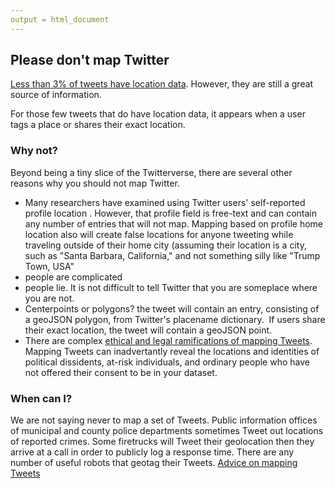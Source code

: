 ```yaml
---
output = html_document
---
```

## Please don't map Twitter

[Less than 3% of tweets have location data](proportion). However, they are still a great source of information.

For those few tweets that do have location data, it appears when a user tags a place or shares their exact location. 

### Why not?
Beyond being a tiny slice of the Twitterverse, there are several other reasons why you should not map Twitter.

 - Many researchers have examined using Twitter users' self-reported profile location <citation needed>. However, that profile field is free-text and can contain any number of entries that will not map. Mapping based on profile home location also will create false locations for anyone tweeting while traveling outside of their home city (assuming their location is a city, such as "Santa Barbara, California," and not something silly like "Trump Town, USA" 
 - people are complicated
 - people lie. It is not difficult to tell Twitter that you are someplace where you are not.
 - Centerpoints or polygons?
the tweet will contain an entry, consisting of a geoJSON polygon, from Twitter&#39;s placename dictionary.&nbsp; If users share their exact location, the tweet will contain a geoJSON point.
- There are complex [ethical and legal ramifications of mapping Tweets](ethics). Mapping Tweets can inadvertantly reveal the locations and identities of political dissidents, at-risk individuals, and ordinary people who have not offered their consent to be in your dataset. 

### When can I?
We are not saying never to map a set of Tweets. Public information offices of municipal and county police departments sometimes Tweet out locations of reported crimes. Some firetrucks will Tweet their geolocation then they arrive at a call in order to publicly log a response time. There are any number of useful robots that geotag their Tweets. 
[Advice on mapping Tweets](mapping) 
